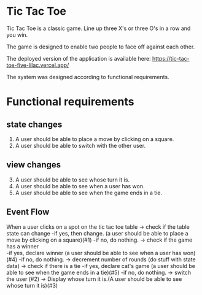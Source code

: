 # Tic Tac Toe

Tic Tac Toe is a classic game. Line up three X's or three O's in a row and you win. 

The game is designed to enable two people to face off against each other. 

The deployed version of the application is available here: https://tic-tac-toe-five-lilac.vercel.app/

The system was designed according to functional requirements. 

# Functional requirements

## state changes
1. A user should be able to place a move by clicking on a square.
2. A user should be able to switch with the other user.
## view changes
3. A user should be able to see whose turn it is. 
4. A user should be able to see when a user has won.
5. A user should be able to see when the game ends in a tie.


## Event Flow
When a user clicks on a spot on the tic tac toe table
    -> check if the table state can change
        -if yes, then change. (a user should be able to place a move by clicking on a square)(#1)
        -if no, do nothing.
    -> check if the game has a winner  
        -if yes, declare winner (a user should be able to see when a user has won)(#4)
        -if no, do nothing.
    -> decrement number of rounds (do stuff with state data)
    -> check if there is a tie
        -if yes, declare cat's game (a user should be able to see when the game ends in a tie)(#5)
        -if no, do nothing.
    -> switch the user (#2)
    -> Display whose turn it is.(A user should be able to see whose turn it is)(#3)


